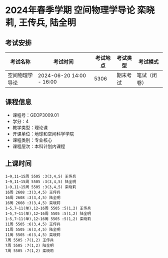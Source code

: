 # 2024年春季学期 空间物理学导论 栾晓莉, 王传兵, 陆全明




## 考试安排

| 考试名称 | 考试时间 | 考试地点 | 考试类型 | 考试模式 |
| -------- | -------- | -------- | -------- | -------- |
| 空间物理学导论 | 2024-06-20 14:00 - 16:00 | 5306 | 期末考试 | 笔试（闭卷） |





## 课程信息

- 课程号：GEOP3009.01
- 学分：4
- 教学类型：理论课
- 开课单位：地球和空间科学学院
- 课程类别：专业核心
- 课程层次：本科计划内课程

## 上课时间

```
1~9,11~15周 5505 :3(3,4,5) 王传兵
1~9,11~15周 5505 :3(3,4,5) 陆全明
1~9,11~15周 5505 :3(3,4,5) 栾晓莉
16周 2608 :3(3,4,5) 王传兵
16周 2608 :3(3,4,5) 陆全明
16周 2608 :3(3,4,5) 栾晓莉
1~5,7~11(单),12~16周 5505 :5(1,2) 王传兵
1~5,7~11(单),12~16周 5505 :5(1,2) 陆全明
1~5,7~11(单),12~16周 5505 :5(1,2) 栾晓莉
11周 5505 :6(3,4,5) 王传兵
11周 5505 :6(3,4,5) 陆全明
11周 5505 :6(3,4,5) 栾晓莉
7周 5505 :7(1,2) 王传兵
7周 5505 :7(1,2) 陆全明
7周 5505 :7(1,2) 栾晓莉
```

